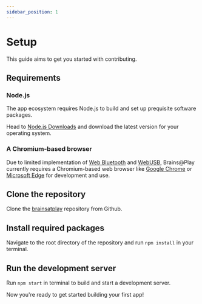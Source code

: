 ```yaml
---
sidebar_position: 1
---
```


# Setup
This guide aims to get you started with contributing.

## Requirements
### Node.js
The app ecosystem requires Node.js to build and set up prequisite software packages.

Head to [Node.js Downloads](https://nodejs.org/en/download/) and download the latest version for your operating system.

### A Chromium-based browser
Due to limited implementation of [Web Bluetooth](https://caniuse.com/web-bluetooth) and [WebUSB](https://caniuse.com/webusb), Brains@Play currently requires a Chromium-based web browser like [Google Chrome](https://www.google.com/chrome/) or [Microsoft Edge](https://www.microsoft.com/en-us/edge) for development and use.

## Clone the repository
Clone the [brainsatplay](https://github.com/brainsatplay/brainsatplay) repository from Github.

## Install required packages
Navigate to the root directory of the repository and run `npm install` in your terminal.

## Run the development server
Run `npm start` in terminal to build and start a development server. 

Now you're ready to get started building your first app!